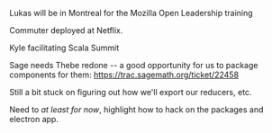 Lukas will be in Montreal for the Mozilla Open Leadership training

Commuter deployed at Netflix.

Kyle facilitating Scala Summit

Sage needs Thebe redone -- a good opportunity for us to package components for them: https://trac.sagemath.org/ticket/22458

Still a bit stuck on figuring out how we'll export our reducers, etc.

Need to _at least for now_, highlight how to hack on the packages and electron app.


